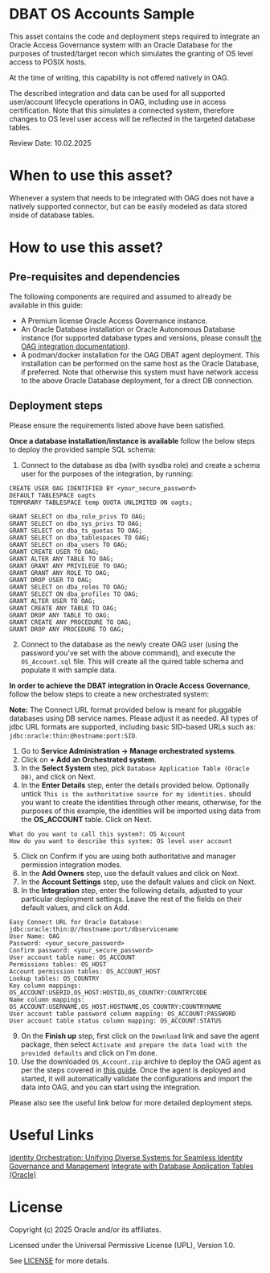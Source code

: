# DBAT OS Accounts Sample

This asset contains the code and deployment steps required to integrate an Oracle Access Governance system with an Oracle Database for the purposes of trusted/target recon which simulates the granting of OS level access to POSIX hosts.

At the time of writing, this capability is not offered natively in OAG.

The described integration and data can be used for all supported user/account lifecycle operations in OAG, including use in access certification. Note that this simulates a connected system, therefore changes to OS level user access will be reflected in the targeted database tables.

Review Date: 10.02.2025

# When to use this asset?

Whenever a system that needs to be integrated with OAG does not have a natively supported connector, but can be easily modeled as data stored inside of database tables.

# How to use this asset?

## Pre-requisites and dependencies

The following components are required and assumed to already be available in this guide:
- A Premium license Oracle Access Governance instance.
- An Oracle Database installation or Oracle Autonomous Database instance (for supported database types and versions, please consult [the OAG integration documentation](https://docs.oracle.com/en/cloud/paas/access-governance/tatoi/index.html#GUID-8C827C87-8D8F-4FCB-9895-F370F25FEB00)).
- A podman/docker installation for the OAG DBAT agent deployment. This installation can be performed on the same host as the Oracle Database, if preferred. Note that otherwise this system must have network access to the above Oracle Database deployment, for a direct DB connection.

## Deployment steps

Please ensure the requirements listed above have been satisfied.

**Once a database installation/instance is available** follow the below steps to deploy the provided sample SQL schema:

1. Connect to the database as dba (with sysdba role) and create a schema user for the purposes of the integration, by running:

```
CREATE USER OAG IDENTIFIED BY <your_secure_password>
DEFAULT TABLESPACE oagts
TEMPORARY TABLESPACE temp QUOTA UNLIMITED ON oagts;

GRANT SELECT on dba_role_privs TO OAG;
GRANT SELECT on dba_sys_privs TO OAG;
GRANT SELECT on dba_ts_quotas TO OAG;
GRANT SELECT on dba_tablespaces TO OAG;
GRANT SELECT on dba_users TO OAG;
GRANT CREATE USER TO OAG;
GRANT ALTER ANY TABLE TO OAG;
GRANT GRANT ANY PRIVILEGE TO OAG;
GRANT GRANT ANY ROLE TO OAG;
GRANT DROP USER TO OAG;
GRANT SELECT on dba_roles TO OAG;
GRANT SELECT ON dba_profiles TO OAG;
GRANT ALTER USER TO OAG;
GRANT CREATE ANY TABLE TO OAG;
GRANT DROP ANY TABLE TO OAG;
GRANT CREATE ANY PROCEDURE TO OAG;
GRANT DROP ANY PROCEDURE TO OAG;
```

2. Connect to the database as the newly create OAG user (using the password you've set with the above command), and execute the `OS_Account.sql` file. This will create all the quired table schema and populate it with sample data.

**In order to achieve the DBAT integration in Oracle Access Governance**, follow the below steps to create a new orchestrated system:

**Note:** The Connect URL format provided below is meant for pluggable databases using DB service names. Please adjust it as needed. All types of jdbc URL formats are supported, including basic SID-based URLs such as: `jdbc:oracle:thin:@hostname:port:SID`.

1. Go to **Service Administration -> Manage orchestrated systems**.
2. Click on **+ Add an Orchestrated system**.
3. In the **Select System** step, pick `Database Application Table (Oracle DB)`, and click on Next.
4. In the **Enter Details** step, enter the details provided below. Optionally untick `This is the authoritative source for my identities.` should you want to create the identities through other means, otherwise, for the purposes of this example, the identities will be imported using data from the **OS_ACCOUNT** table. Click on Next.

```
What do you want to call this system?: OS Account
How do you want to describe this system: OS level user account
```

5. Click on Confirm if you are using both authoritative and manager permission integration modes.
6. In the **Add Owners** step, use the default values and click on Next.
7. In the **Account Settings** step, use the default values and click on Next.
8. In the **Integration** step, enter the following details, adjusted to your particular deployment settings. Leave the rest of the fields on their default values, and click on Add.

```
Easy Connect URL for Oracle Database: jdbc:oracle:thin:@//hostname:port/dbservicename
User Name: OAG
Password: <your_secure_password>
Confirm password: <your_secure_password>
User account table name: OS_ACCOUNT
Permissions tables: OS_HOST
Account permission tables: OS_ACCOUNT_HOST
Lookup tables: OS_COUNTRY
Key column mappings: OS_ACCOUNT:USERID,OS_HOST:HOSTID,OS_COUNTRY:COUNTRYCODE
Name column mappings: OS_ACCOUNT:USERNAME,OS_HOST:HOSTNAME,OS_COUNTRY:COUNTRYNAME
User account table password column mapping: OS_ACCOUNT:PASSWORD
User account table status column mapping: OS_ACCOUNT:STATUS
```

9. On the **Finish up** step, first click on the `Download` link and save the agent package, then select `Activate and prepare the data load with the provided defaults` and click on I'm done.
10. Use the downloaded `OS_Account.zip` archive to deploy the OAG agent as per the steps covered in [this guide](https://docs.oracle.com/en/cloud/paas/access-governance/lllho/index.html#GUID-67A8B48F-9358-4B95-A36C-5871E3726FAB). Once the agent is deployed and started, it will automatically validate the configurations and import the data into OAG, and you can start using the integration.

Please also see the useful link below for more detailed deployment steps.

# Useful Links

[Identity Orchestration: Unifying Diverse Systems for Seamless Identity Governance and Management](https://docs.oracle.com/en/cloud/paas/access-governance/seihs/#articletitle)
[Integrate with Database Application Tables (Oracle)](https://docs.oracle.com/en/cloud/paas/access-governance/bdato/#articletitle)

# License

Copyright (c) 2025 Oracle and/or its affiliates.

Licensed under the Universal Permissive License (UPL), Version 1.0.

See [LICENSE](https://github.com/oracle-devrel/technology-engineering/blob/main/LICENSE) for more details.
